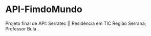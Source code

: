 # API-FimdoMundo
Projeto final de API: Serratec || Residência em TIC Região Serrana; Professor Bula
.
